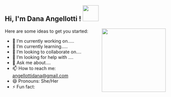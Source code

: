 
<h2> Hi, I'm Dana Angellotti ! <img src="https://media.giphy.com/media/mGcNjsfWAjY5AEZNw6/giphy.gif" width="50"></h2>
<img align='right' src='https://user-images.githubusercontent.com/5713670/87202985-820dcb80-c2b6-11ea-9f56-7ec461c497c3.gif' width='200"'>
<!-- <img align='right' src='https://user-images.githubusercontent.com/5713670/87202985-820dcb80-c2b6-11ea-9f56-7ec461c497c3.gif' width='200'> -->


Here are some ideas to get you started:

- 🔭 I’m currently working on.....
- 🌱 I’m currently learning.....
- 👯 I’m looking to collaborate on....
- 🤔 I’m looking for help with ....
- 💬 Ask me about....
- 📫 How to reach me: angellottidana@gmail.com
- 😄 Pronouns: She/Her 
- ⚡ Fun fact: 










 

 











 












